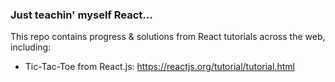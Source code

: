 ### Just teachin' myself React...

This repo contains progress & solutions from React tutorials across the web, including:

- Tic-Tac-Toe from React.js: https://reactjs.org/tutorial/tutorial.html
